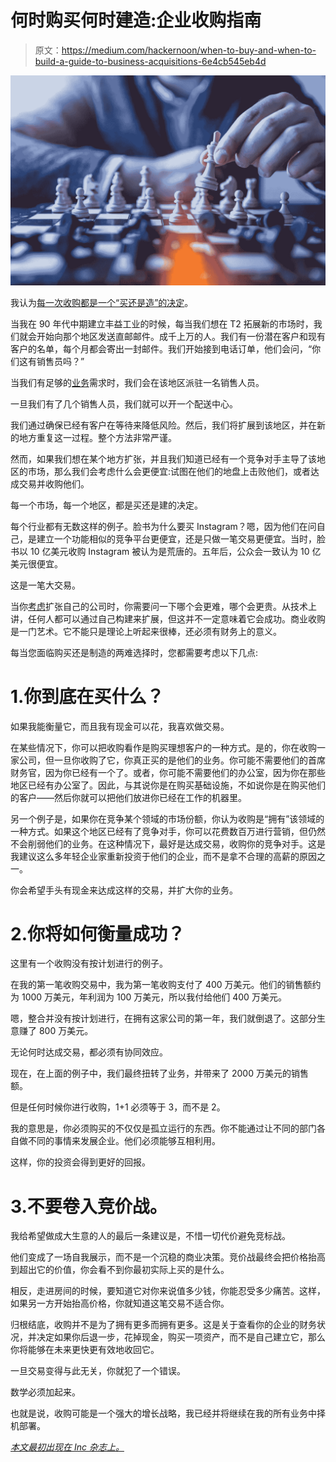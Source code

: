 # 何时购买何时建造:企业收购指南

> 原文：<https://medium.com/hackernoon/when-to-buy-and-when-to-build-a-guide-to-business-acquisitions-6e4cb545eb4d>

![](img/71a1b0ce4db71f48b809200ec9a72b92.png)

我认为[每一次收购都是一个“买还是造”的决定](https://www.inc.com/bill-green/if-a-customer-says-your-product-or-service-is-too-expensive-this-is-what-you-should-say.html)。

当我在 90 年代中期建立丰益工业的时候，每当我们想在 T2 拓展新的市场时，我们就会开始向那个地区发送直邮邮件。成千上万的人。我们有一份潜在客户和现有客户的名单，每个月都会寄出一封邮件。我们开始接到电话订单，他们会问，“你们这有销售员吗？”

当我们有足够的[业务](https://hackernoon.com/tagged/business)需求时，我们会在该地区派驻一名销售人员。

一旦我们有了几个销售人员，我们就可以开一个配送中心。

我们通过确保已经有客户在等待来降低风险。然后，我们将扩展到该地区，并在新的地方重复这一过程。整个方法非常严谨。

然而，如果我们想在某个地方扩张，并且我们知道已经有一个竞争对手主导了该地区的市场，那么我们会考虑什么会更便宜:试图在他们的地盘上击败他们，或者达成交易并收购他们。

每一个市场，每一个地区，都是买还是建的决定。

每个行业都有无数这样的例子。脸书为什么要买 Instagram？嗯，因为他们在问自己，是建立一个功能相似的竞争平台更便宜，还是只做一笔交易更便宜。当时，脸书以 10 亿美元收购 Instagram 被认为是荒唐的。五年后，公众会一致认为 10 亿美元很便宜。

这是一笔大交易。

当你[考虑](https://hackernoon.com/tagged/thinking)扩张自己的公司时，你需要问一下哪个会更难，哪个会更贵。从技术上讲，任何人都可以通过自己构建来扩展，但这并不一定意味着它会成功。商业收购是一门艺术。它不能只是理论上听起来很棒，还必须有财务上的意义。

每当您面临购买还是制造的两难选择时，您都需要考虑以下几点:

# 1.你到底在买什么？

如果我能衡量它，而且我有现金可以花，我喜欢做交易。

在某些情况下，你可以把收购看作是购买理想客户的一种方式。是的，你在收购一家公司，但一旦你收购了它，你真正买的是他们的业务。你可能不需要他们的首席财务官，因为你已经有一个了。或者，你可能不需要他们的办公室，因为你在那些地区已经有办公室了。因此，与其说你是在购买基础设施，不如说你是在购买他们的客户——然后你就可以把他们放进你已经在工作的机器里。

另一个例子是，如果你在竞争某个领域的市场份额，你认为收购是“拥有”该领域的一种方式。如果这个地区已经有了竞争对手，你可以花费数百万进行营销，但仍然不会削弱他们的业务。在这种情况下，最好是达成交易，收购你的竞争对手。这是我建议这么多年轻企业家重新投资于他们的企业，而不是拿不合理的高薪的原因之一。

你会希望手头有现金来达成这样的交易，并扩大你的业务。

# 2.你将如何衡量成功？

这里有一个收购没有按计划进行的例子。

在我的第一笔收购交易中，我为第一笔收购支付了 400 万美元。他们的销售额约为 1000 万美元，年利润为 100 万美元，所以我付给他们 400 万美元。

嗯，整合并没有按计划进行，在拥有这家公司的第一年，我们就倒退了。这部分生意赚了 800 万美元。

无论何时达成交易，都必须有协同效应。

现在，在上面的例子中，我们最终扭转了业务，并带来了 2000 万美元的销售额。

但是任何时候你进行收购，1+1 必须等于 3，而不是 2。

我的意思是，你必须购买的不仅仅是孤立运行的东西。你不能通过让不同的部门各自做不同的事情来发展企业。他们必须能够互相利用。

这样，你的投资会得到更好的回报。

# 3.不要卷入竞价战。

我给希望做成大生意的人的最后一条建议是，不惜一切代价避免竞标战。

他们变成了一场自我展示，而不是一个沉稳的商业决策。竞价战最终会把价格抬高到超出它的价值，你会看不到你最初实际上买的是什么。

相反，走进房间的时候，要知道它对你来说值多少钱，你能忍受多少痛苦。这样，如果另一方开始抬高价格，你就知道这笔交易不适合你。

归根结底，收购并不是为了拥有更多而拥有更多。这是关于查看你的企业的财务状况，并决定如果你后退一步，花掉现金，购买一项资产，而不是自己建立它，那么你将能够在未来更快更有效地收回它。

一旦交易变得与此无关，你就犯了一个错误。

数学必须加起来。

也就是说，收购可能是一个强大的增长战略，我已经并将继续在我的所有业务中择机部署。

[*本文最初出现在 Inc 杂志上。*](https://www.inc.com/bill-green/thinking-about-expanding-your-business-heres-why-you-should-consider-acquiring-another-company.html)